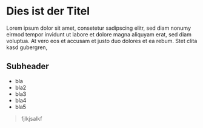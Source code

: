 # Dies ist der Titel


Lorem ipsum dolor sit amet, consetetur sadipscing elitr, sed diam nonumy eirmod tempor invidunt ut labore et dolore magna aliquyam erat, sed diam voluptua. 
At vero eos et accusam et justo duo dolores et ea rebum. Stet clita kasd gubergren,

## Subheader

* bla
* bla2
* bla3
* bla4
* bla5



> fjlkjsalkf
